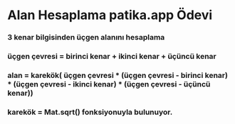 # Alan Hesaplama patika.app Ödevi

### 3 kenar bilgisinden üçgen alanını hesaplama

### üçgen çevresi = birinci kenar + ikinci kenar + üçüncü kenar
### alan = karekök( üçgen çevresi * (üçgen çevresi - birinci kenar) * (üçgen çevresi - ikinci kenar) * (üçgen çevresi - üçüncü kenar))

### karekök = Mat.sqrt() fonksiyonuyla bulunuyor.
